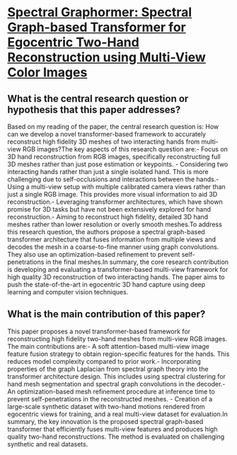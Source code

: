 # [Spectral Graphormer: Spectral Graph-based Transformer for Egocentric   Two-Hand Reconstruction using Multi-View Color Images](https://arxiv.org/abs/2308.11015)

## What is the central research question or hypothesis that this paper addresses?

Based on my reading of the paper, the central research question is: How can we develop a novel transformer-based framework to accurately reconstruct high fidelity 3D meshes of two interacting hands from multi-view RGB images?The key aspects of this research question are:- Focus on 3D hand reconstruction from RGB images, specifically reconstructing full 3D meshes rather than just pose estimation or keypoints. - Considering two interacting hands rather than just a single isolated hand. This is more challenging due to self-occlusions and interactions between the hands.- Using a multi-view setup with multiple calibrated camera views rather than just a single RGB image. This provides more visual information to aid 3D reconstruction.- Leveraging transformer architectures, which have shown promise for 3D tasks but have not been extensively explored for hand reconstruction.- Aiming to reconstruct high fidelity, detailed 3D hand meshes rather than lower resolution or overly smooth meshes.To address this research question, the authors propose a spectral graph-based transformer architecture that fuses information from multiple views and decodes the mesh in a coarse-to-fine manner using graph convolutions. They also use an optimization-based refinement to prevent self-penetrations in the final meshes.In summary, the core research contribution is developing and evaluating a transformer-based multi-view framework for high quality 3D reconstruction of two interacting hands. The paper aims to push the state-of-the-art in egocentric 3D hand capture using deep learning and computer vision techniques.


## What is the main contribution of this paper?

This paper proposes a novel transformer-based framework for reconstructing high fidelity two-hand meshes from multi-view RGB images. The main contributions are:- A soft attention-based multi-view image feature fusion strategy to obtain region-specific features for the hands. This reduces model complexity compared to prior work.- Incorporating properties of the graph Laplacian from spectral graph theory into the transformer architecture design. This includes using spectral clustering for hand mesh segmentation and spectral graph convolutions in the decoder.- An optimization-based mesh refinement procedure at inference time to prevent self-penetrations in the reconstructed meshes. - Creation of a large-scale synthetic dataset with two-hand motions rendered from egocentric views for training, and a real multi-view dataset for evaluation.In summary, the key innovation is the proposed spectral graph-based transformer that efficiently fuses multi-view features and produces high quality two-hand reconstructions. The method is evaluated on challenging synthetic and real datasets.
